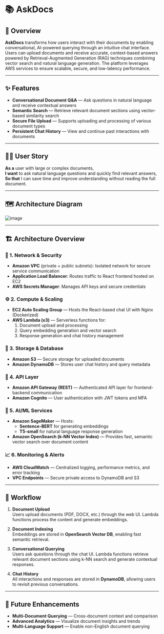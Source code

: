 # 📚 AskDocs

## 🧠 Overview  
**AskDocs** transforms how users interact with their documents by enabling conversational, AI-powered querying through an intuitive chat interface. Users can upload documents and receive accurate, context-based answers powered by Retrieval-Augmented Generation (RAG) techniques combining vector search and natural language generation. The platform leverages AWS services to ensure scalable, secure, and low-latency performance. 

---

## ✨ Features  
- **Conversational Document Q&A** — Ask questions in natural language and receive contextual answers  
- **Semantic Search** — Retrieve relevant document sections using vector-based similarity search  
- **Secure File Upload** — Supports uploading and processing of various document types  
- **Persistent Chat History** — View and continue past interactions with documents  

---

## 🙋‍♂️ User Story  
**As a** user with large or complex documents,  
**I want** to ask natural language questions and quickly find relevant answers,  
**So that** I can save time and improve understanding without reading the full document.

---

## 🗺️ Architecture Diagram  

![image](https://github.com/user-attachments/assets/78930b08-e42d-45c1-8a7e-49ffaa791d7e)


---

## 🏗️ Architecture Overview

### 🔐 1. Network & Security  
- **Amazon VPC** (private + public subnets): Isolated network for secure service communication  
- **Application Load Balancer**: Routes traffic to React frontend hosted on EC2  
- **AWS Secrets Manager**: Manages API keys and secure credentials  

### ⚙️ 2. Compute & Scaling  
- **EC2 Auto Scaling Group** — Hosts the React-based chat UI with Nginx (Dockerized)  
- **AWS Lambda (x3)** — Serverless functions for:  
  1. Document upload and processing  
  2. Query embedding generation and vector search  
  3. Response generation and chat history management  

### 💾 3. Storage & Database  
- **Amazon S3** — Secure storage for uploaded documents  
- **Amazon DynamoDB** — Stores user chat history and query metadata  

### 🔗 4. API Layer  
- **Amazon API Gateway (REST)** — Authenticated API layer for frontend-backend communication  
- **Amazon Cognito** — User authentication with JWT tokens and MFA  

### 🤖 5. AI/ML Services  
- **Amazon SageMaker** — Hosts:  
  - **Sentence-BERT** for generating embeddings  
  - **T5-small** for natural language response generation  
- **Amazon OpenSearch (k-NN Vector Index)** — Provides fast, semantic vector search over document content  

### 📈 6. Monitoring & Alerts  
- **AWS CloudWatch** — Centralized logging, performance metrics, and error tracking  
- **VPC Endpoints** — Secure private access to DynamoDB and S3

---

## 🔄 Workflow

1. **Document Upload**  
   Users upload documents (PDF, DOCX, etc.) through the web UI. Lambda functions process the content and generate embeddings.

2. **Document Indexing**  
   Embeddings are stored in **OpenSearch Vector DB**, enabling fast semantic retrieval.

3. **Conversational Querying**  
   Users ask questions through the chat UI. Lambda functions retrieve relevant document sections using k-NN search and generate contextual responses.

4. **Chat History**  
   All interactions and responses are stored in **DynamoDB**, allowing users to revisit previous conversations.

---

## 🚀 Future Enhancements  
- **Multi-Document Querying** — Cross-document context and comparison  
- **Advanced Analytics** — Visualize document insights and trends  
- **Multi-Language Support** — Enable non-English document querying  

